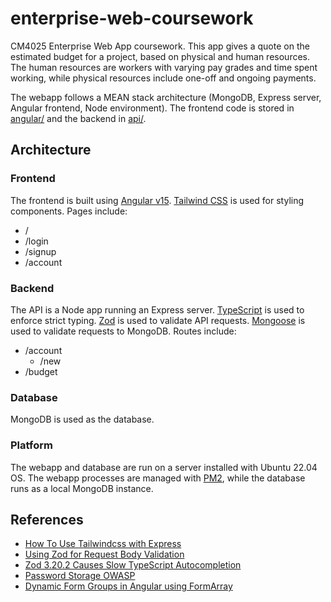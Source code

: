 # enterprise-web-coursework

CM4025 Enterprise Web App coursework. This app gives a quote on the estimated budget for a project, based on physical and human resources. The human resources are workers with varying pay grades and time spent working, while physical resources include one-off and ongoing payments.

The webapp follows a MEAN stack architecture (MongoDB, Express server, Angular frontend, Node environment). The frontend code is stored in [angular/](./angular/) and the backend in [api/](./api/).

## Architecture

### Frontend

The frontend is built using [Angular v15](https://angular.io/). [Tailwind CSS](https://tailwindcss.com/) is used for styling components. Pages include:

- /
- /login
- /signup
- /account

### Backend

The API is a Node app running an Express server. [TypeScript](https://www.typescriptlang.org/) is used to enforce strict typing. [Zod](https://zod.dev/) is used to validate API requests. [Mongoose](https://mongoosejs.com/docs/) is used to validate requests to MongoDB. Routes include:

- /account
  - /new
- /budget

### Database

MongoDB is used as the database.

### Platform

The webapp and database are run on a server installed with Ubuntu 22.04 OS. The webapp processes are managed with [PM2](https://pm2.keymetrics.io/), while the database runs as a local MongoDB instance.

## References

- [How To Use Tailwindcss with Express](https://daily.dev/blog/how-to-use-tailwindcss-with-node-js-express-and-pug#add-tailwindcss)
- [Using Zod for Request Body Validation](https://dev.to/franciscomendes10866/schema-validation-with-zod-and-expressjs-111p)
- [Zod 3.20.2 Causes Slow TypeScript Autocompletion](https://stackoverflow.com/a/74901864)
- [Password Storage OWASP](https://cheatsheetseries.owasp.org/cheatsheets/Password_Storage_Cheat_Sheet.html)
- [Dynamic Form Groups in Angular using FormArray](https://blog.angular-university.io/angular-form-array/)
